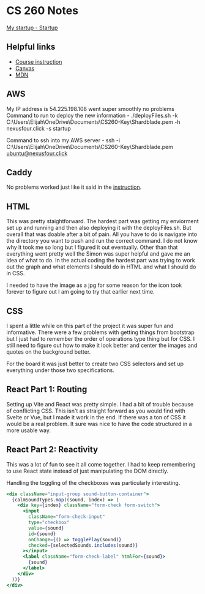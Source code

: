 # CS 260 Notes

[My startup - Startup](https://startup.nexusfour.click)

## Helpful links

- [Course instruction](https://github.com/webprogramming260)
- [Canvas](https://byu.instructure.com)
- [MDN](https://developer.mozilla.org)

## AWS

My IP address is 54.225.198.108 went super smoothly no problems
Command to run to deploy the new information - ./deployFiles.sh -k C:\Users\Elijah\OneDrive\Documents\CS260-Key\Shardblade.pem -h nexusfour.click -s startup

Command to ssh into my AWS server - ssh -i C:\Users\Elijah\OneDrive\Documents\CS260-Key\Shardblade.pem ubuntu@nexusfour.click

## Caddy

No problems worked just like it said in the [instruction](https://github.com/webprogramming260/.github/blob/main/profile/webServers/https/https.md).

## HTML

This was pretty staightforward. The hardest part was getting my enviorment set up and running and then also deploying it with the deployFiles.sh. But overall that was doable after a bit of pain. All you have to do is navigate into the directory you want to push and run the correct command. I do not know why it took me so long but I figured it out eventually. Other than that everything went pretty well the Simon was super helpful and gave me an idea of what to do. In the actual coding the hardest part was trying to work out the graph and what elements I should do in HTML and what I should do in CSS. 

I needed to have the image as a jpg for some reason for the icon took forever to figure out I am going to try that earlier next time. 

## CSS

I spent a little while on this part of the project it was super fun and informative. There were a few problems with getting things from bootstrap but I just had to remember the order of operations type thing but for CSS. I still need to figure out how to make it look better and center the images and quotes on the background better. 

For the board it was just better to create two CSS selectors and set up everything under those two specifications. 

## React Part 1: Routing

Setting up Vite and React was pretty simple. I had a bit of trouble because of conflicting CSS. This isn't as straight forward as you would find with Svelte or Vue, but I made it work in the end. If there was a ton of CSS it would be a real problem. It sure was nice to have the code structured in a more usable way.

## React Part 2: Reactivity

This was a lot of fun to see it all come together. I had to keep remembering to use React state instead of just manipulating the DOM directly.

Handling the toggling of the checkboxes was particularly interesting.

```jsx
<div className="input-group sound-button-container">
  {calmSoundTypes.map((sound, index) => (
    <div key={index} className="form-check form-switch">
      <input
        className="form-check-input"
        type="checkbox"
        value={sound}
        id={sound}
        onChange={() => togglePlay(sound)}
        checked={selectedSounds.includes(sound)}
      ></input>
      <label className="form-check-label" htmlFor={sound}>
        {sound}
      </label>
    </div>
  ))}
</div>
```
